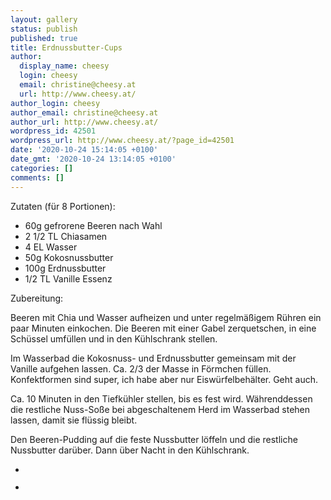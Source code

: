```yaml
---
layout: gallery
status: publish
published: true
title: Erdnussbutter-Cups
author:
  display_name: cheesy
  login: cheesy
  email: christine@cheesy.at
  url: http://www.cheesy.at/
author_login: cheesy
author_email: christine@cheesy.at
author_url: http://www.cheesy.at/
wordpress_id: 42501
wordpress_url: http://www.cheesy.at/?page_id=42501
date: '2020-10-24 15:14:05 +0100'
date_gmt: '2020-10-24 13:14:05 +0100'
categories: []
comments: []
---
```

<!-- wp:paragraph -->
Zutaten (für 8 Portionen):
<!-- /wp:paragraph -->
<!-- wp:list -->
- 60g gefrorene Beeren nach Wahl
- 2 1/2 TL Chiasamen
- 4 EL Wasser
- 50g Kokosnussbutter
- 100g Erdnussbutter
- 1/2 TL Vanille Essenz
<!-- /wp:list -->
<!-- wp:paragraph -->
Zubereitung:
<!-- /wp:paragraph -->
<!-- wp:paragraph -->
Beeren mit Chia und Wasser aufheizen und unter regelmäßigem Rühren ein paar Minuten einkochen. Die Beeren mit einer Gabel zerquetschen, in eine Schüssel umfüllen und in den Kühlschrank stellen.
<!-- /wp:paragraph -->
<!-- wp:paragraph -->
Im Wasserbad die Kokosnuss- und Erdnussbutter gemeinsam mit der Vanille aufgehen lassen. Ca. 2/3 der Masse in Förmchen füllen. Konfektformen sind super, ich habe aber nur Eiswürfelbehälter. Geht auch.
<!-- /wp:paragraph -->
<!-- wp:paragraph -->
Ca. 10 Minuten in den Tiefkühler stellen, bis es fest wird. Währenddessen die restliche Nuss-Soße bei abgeschaltenem Herd im Wasserbad stehen lassen, damit sie flüssig bleibt.
<!-- /wp:paragraph -->
<!-- wp:paragraph -->
Den Beeren-Pudding auf die feste Nussbutter löffeln und die restliche Nussbutter darüber. Dann über Nacht in den Kühlschrank.
<!-- /wp:paragraph -->
<!-- wp:gallery {"ids":[42502,42503]} -->
- <figure><img src="{% link _rezepte/nachspeisen/erdnussbutter-cups/Erdnussbutter-Cups-1.jpg %}" alt="" data-id="42502" data-link="http://www.cheesy.at/?attachment_id=42502" class="wp-image-42502"></figure>
- <figure><img src="{% link _rezepte/nachspeisen/erdnussbutter-cups/Erdnussbutter-Cups-2.jpg %}" alt="" data-id="42503" data-link="http://www.cheesy.at/?attachment_id=42503" class="wp-image-42503"></figure>
<!-- /wp:gallery -->
